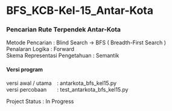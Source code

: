 # BFS_KCB-Kel-15_Antar-Kota

### Pencarian Rute Terpendek Antar-Kota
  
Metode Pencarian                : Blind Search -> BFS ( Breadth-First Search ) \
Penalaran Logika                : Forward \
Skema Representasi Pengetahuan  : Semantik

#### Versi program
versi awal / utama&emsp;: antarkota_bfs_kel15.py \
versi percobaan&emsp;&emsp;: test_antarkota_bfs_kel15.py

Project Status : In Progress
